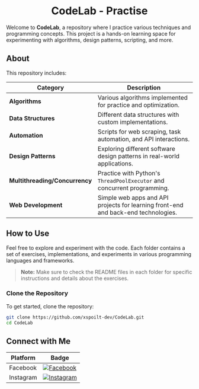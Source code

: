 <h1 align="center">
  CodeLab - Practise
</h1>

Welcome to **CodeLab**, a repository where I practice various techniques and programming concepts. This project is a hands-on learning space for experimenting with algorithms, design patterns, scripting, and more.

  ## About

  This repository includes:

  | Category                  | Description                                                                 |
  |---------------------------|-----------------------------------------------------------------------------|
  | **Algorithms**            | Various algorithms implemented for practice and optimization.               |
  | **Data Structures**       | Different data structures with custom implementations.                      |
  | **Automation**            | Scripts for web scraping, task automation, and API interactions.            |
  | **Design Patterns**       | Exploring different software design patterns in real-world applications.    |
  | **Multithreading/Concurrency** | Practice with Python's `ThreadPoolExecutor` and concurrent programming. |
  | **Web Development**       | Simple web apps and API projects for learning front-end and back-end technologies. |

  ## How to Use

  Feel free to explore and experiment with the code. Each folder contains a set of exercises, implementations, and experiments in various programming languages and frameworks.

  > **Note:** Make sure to check the README files in each folder for specific instructions and details about the exercises.

  ### Clone the Repository

  To get started, clone the repository:

  ```bash
  git clone https://github.com/xspoilt-dev/CodeLab.git
  cd CodeLab
  ```

  ## Connect with Me

  | Platform   | Badge                                                                                       |
  |------------|---------------------------------------------------------------------------------------------|
  | Facebook   | [![Facebook](https://img.shields.io/badge/Facebook-1877F2?style=for-the-badge&logo=facebook&logoColor=white)](https://www.facebook.com/xspoilt) |
  | Instagram  | [![Instagram](https://img.shields.io/badge/Instagram-E4405F?style=for-the-badge&logo=instagram&logoColor=white)](https://www.instagram.com/x_spoilt) |

